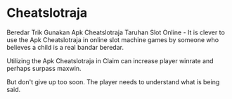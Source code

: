 # Cheatslotraja
Beredar Trik Gunakan Apk Cheatslotraja Taruhan Slot Online - It is clever to use the Apk Cheatslotraja in online slot machine games by someone who believes a child is a real bandar beredar.

Utilizing the Apk Cheatslotraja in Claim can increase player winrate and perhaps surpass maxwin.

But don't give up too soon. The player needs to understand what is being said.

